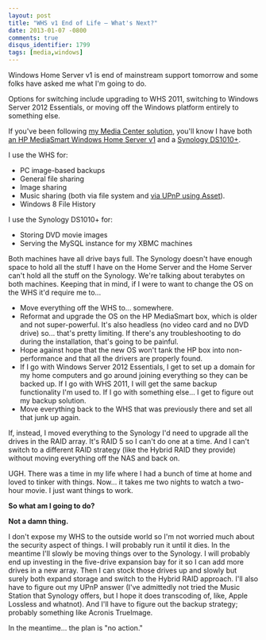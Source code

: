 ```yaml
---
layout: post
title: "WHS v1 End of Life – What's Next?"
date: 2013-01-07 -0800
comments: true
disqus_identifier: 1799
tags: [media,windows]
---
```

Windows Home Server v1 is end of mainstream support tomorrow and some
folks have asked me what I'm going to do.

Options for switching include upgrading to WHS 2011, switching to
Windows Server 2012 Essentials, or moving off the Windows platform
entirely to something else.

If you've been following [my Media Center
solution](/archive/2008/09/30/overview-of-my-media-center-solution.aspx),
you'll know I have both [an HP MediaSmart Windows Home Server
v1](/archive/2008/08/25/windows-home-server-first-impressions.aspx) and
a [Synology
DS1010+](/archive/2010/05/20/moving-to-a-synology-ds1010.aspx).

I use the WHS for:

-   PC image-based backups
-   General file sharing
-   Image sharing
-   Music sharing (both via file system and [via UPnP using
    Asset](/archive/2009/08/11/stream-more-music-from-windows-home-server-with-asset-upnp.aspx)).
-   Windows 8 File History

I use the Synology DS1010+ for:

-   Storing DVD movie images
-   Serving the MySQL instance for my XBMC machines

Both machines have all drive bays full. The Synology doesn't have enough
space to hold all the stuff I have on the Home Server and the Home
Server can't hold all the stuff on the Synology. We're talking about
terabytes on both machines. Keeping that in mind, if I were to want to
change the OS on the WHS it'd require me to...

-   Move everything off the WHS to... somewhere.
-   Reformat and upgrade the OS on the HP MediaSmart box, which is older
    and not super-powerful. It's also headless (no video card and no DVD
    drive) so... that's pretty limiting. If there's any troubleshooting to
    do during the installation, that's going to be painful.
-   Hope against hope that the new OS won't tank the HP box into
    non-performance and that all the drivers are properly found.
-   If I go with Windows Server 2012 Essentials, I get to set up a
    domain for my home computers and go around joining everything so
    they can be backed up. If I go with WHS 2011, I will get the same
    backup functionality I'm used to. If I go with something else... I get
    to figure out my backup solution.
-   Move everything back to the WHS that was previously there and set
    all that junk up again.

If, instead, I moved everything to the Synology I'd need to upgrade all
the drives in the RAID array. It's RAID 5 so I can't do one at a time.
And I can't switch to a different RAID strategy (like the Hybrid RAID
they provide) without moving everything off the NAS and back on.

UGH. There was a time in my life where I had a bunch of time at home and
loved to tinker with things. Now... it takes me two nights to watch a
two-hour movie. I just want things to work.

**So what am I going to do?**

**Not a damn thing.**

I don't expose my WHS to the outside world so I'm not worried much about
the security aspect of things. I will probably run it until it dies. In
the meantime I'll slowly be moving things over to the Synology. I will
probably end up investing in the five-drive expansion bay for it so I
can add more drives in a new array. Then I can stock those drives up and
slowly but surely both expand storage and switch to the Hybrid RAID
approach. I'll also have to figure out my UPnP answer (I've admittedly
not tried the Music Station that Synology offers, but I hope it does
transcoding of, like, Apple Lossless and whatnot). And I'll have to
figure out the backup strategy; probably something like Acronis
TrueImage.

In the meantime... the plan is "no action."

